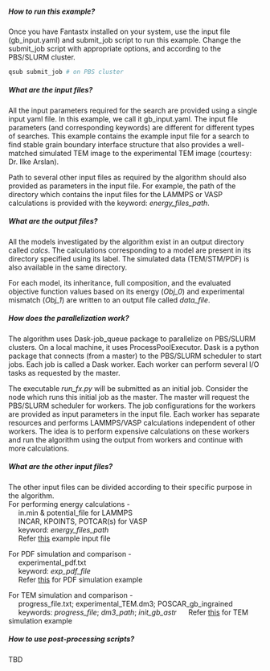 ##### How to run this example?
Once you have Fantastx installed on your system, use the input file (gb_input.yaml) and submit_job script to run this example. Change the submit_job script with appropriate options, and according to the PBS/SLURM cluster.

```sh
qsub submit_job # on PBS cluster
```

##### What are the input files?
All the input parameters required for the search are provided using a single input yaml file. In this example, we call it gb_input.yaml. The input file parameters (and corresponding keywords) are different for different types of searches. This example contains the example input file for a search to find stable grain boundary interface structure that also provides a well-matched simulated TEM image to the experimental TEM image (courtesy: Dr. Ilke Arslan).

Path to several other input files as required by the algorithm should also provided as parameters in the input file. For example, the path of the directory which contains the input files for the LAMMPS or VASP calculations is provided with the keyword: *energy_files_path*.

##### What are the output files?
All the models investigated by the algorithm exist in an output directory called *calcs*. The calculations corresponding to a model are present in its directory specified using its label. The simulated data (TEM/STM/PDF) is also available in the same directory.

For each model, its inheritance, full composition, and the evaluated objective function values based on its energy (*Obj_0*) and experimental mismatch (*Obj_1*) are written to an output file called *data_file*.

##### How does the parallelization work?
The algorithm uses Dask-job_queue package to parallelize on PBS/SLURM clusters. On a local machine, it uses ProcessPoolExecutor. Dask is a python package that connects (from a master) to the PBS/SLURM scheduler to start jobs. Each job is called a Dask worker. Each worker can perform several I/O tasks as requested by the master.

The executable *run_fx.py* will be submitted as an initial job. Consider the node which runs this initial job as the master. The master will request the PBS/SLURM scheduler for workers. The job configurations for the workers are provided as input parameters in the input file. Each worker has separate resources and performs LAMMPS/VASP calculations independent of other workers.  The idea is to perform expensive calculations on these workers and run the algorithm using the output from workers and continue with more calculations.

##### What are the other input files?
The other input files can be divided according to their specific purpose in the algorithm.
<br>
For performing energy calculations -
<br>
    &nbsp;&nbsp;&nbsp;&nbsp; in.min & potential_file for LAMMPS
    <br>
    &nbsp;&nbsp;&nbsp;&nbsp; INCAR, KPOINTS, POTCAR(s) for VASP
    <br>
    &nbsp;&nbsp;&nbsp;&nbsp; keyword: *energy_files_path*
    <br>
    &nbsp;&nbsp;&nbsp;&nbsp; Refer [this](xxxxxxxxx) example input file
    <br>

For PDF simulation and comparison - <br>
&nbsp;&nbsp;&nbsp;&nbsp; experimental_pdf.txt <br>
&nbsp;&nbsp;&nbsp;&nbsp; keyword: *exp_pdf_file* <br>
&nbsp;&nbsp;&nbsp;&nbsp; Refer [this](xxxxxxxxx) for PDF simulation example

For TEM simulation and comparison - <br>
&nbsp;&nbsp;&nbsp;&nbsp; progress_file.txt; experimental_TEM.dm3; POSCAR_gb_ingrained <br>
&nbsp;&nbsp;&nbsp;&nbsp; keywords: *progress_file*; *dm3_path*; *init_gb_astr*
&nbsp;&nbsp;&nbsp;&nbsp; Refer [this](xxxxxxxxx) for TEM simulation example


##### How to use post-processing scripts?
TBD
